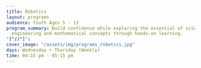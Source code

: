 ```yaml
---
title: Robotics
layout: programs
audience: Youth Ages 5 - 13
program_summary: Build confidence while exploring the essential of science, technology,
  engineering and mathematical concepts through hands-on learning.
'["//"]': 
cover_image: "/assets/img/programs_robotics.jpg"
days: Wednesday + Thursday (Weekly)
time: 04:15 pm - 05:15 pm
---
```



